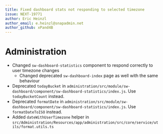 ```yaml
---
title: Fixed dashboard stats not responding to selected timezone
issue: NEXT-19771
author: Eric Heinzl
author_email: e.heinzl@snapadmin.net
author_github: xPand4B
---
```

# Administration
* Changed `sw-dashboard-statistics` component to respond correctly to user timezone changes
  * Changed deprecated `sw-dashboard-index` page as well with the same behaviour
* Deprecated `todayBucket` in `administration/src/module/sw-dashboard/component/sw-dashboard-statistics/index.js`. Use `todayBucketCount` instead. 
* Deprecated `formatDate` in `administration/src/module/sw-dashboard/component/sw-dashboard-statistics/index.js`. Use `formatDateToISO` instead. 
* Added `dateWithUserTimezone` helper in `src/Administration/Resources/app/administration/src/core/service/utils/format.utils.ts`
